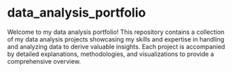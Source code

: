 # data_analysis_portfolio
Welcome to my data analysis portfolio!
This repository contains a collection of my data analysis projects showcasing my skills and expertise in handling and analyzing data to derive valuable insights.
Each project is accompanied by detailed explanations, methodologies, and visualizations to provide a comprehensive overview.
